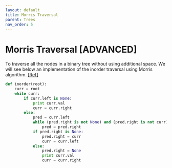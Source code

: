 ```yaml
---
layout: default
title: Morris Traversal
parent: Trees
nav_order: 5
---
```


# Morris Traversal [ADVANCED]

To traverse all the nodes in a binary tree without using additional space. We will see below an implementation of the inorder traversal using Morris algorithm. [[Ref]](https://www.geeksforgeeks.org/inorder-tree-traversal-without-recursion-and-without-stack/)

```python
def inorder(root):
    curr = root
    while curr:
        if curr.left is None:
            print curr.val
            curr = curr.right
        else:
            pred = curr.left
            while (pred.right is not None) and (pred.right is not curr):
                pred = pred.right
            if pred.right is None:
                pred.right = curr
                curr = curr.left
            else:
                pred.right = None
                print curr.val
                curr = curr.right
```

